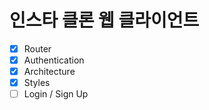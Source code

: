 # 인스타 클론 웹 클라이언트

- [x] Router
- [x] Authentication
- [x] Architecture
- [x] Styles
- [ ] Login / Sign Up
